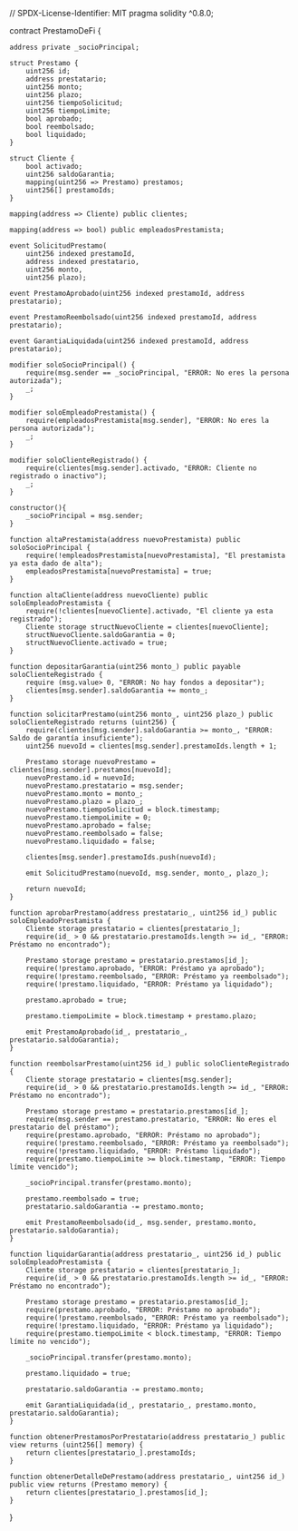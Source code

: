 // SPDX-License-Identifier: MIT
pragma solidity ^0.8.0;

contract PrestamoDeFi {

    address private _socioPrincipal;

    struct Prestamo {
        uint256 id;
        address prestatario;
        uint256 monto;
        uint256 plazo;
        uint256 tiempoSolicitud;
        uint256 tiempoLimite;
        bool aprobado;
        bool reembolsado;
        bool liquidado;
    }

    struct Cliente {
        bool activado;
        uint256 saldoGarantia;
        mapping(uint256 => Prestamo) prestamos;
        uint256[] prestamoIds;
    }

    mapping(address => Cliente) public clientes;

    mapping(address => bool) public empleadosPrestamista;

    event SolicitudPrestamo(
        uint256 indexed prestamoId,
        address indexed prestatario, 
        uint256 monto, 
        uint256 plazo);

    event PrestamoAprobado(uint256 indexed prestamoId, address prestatario);

    event PrestamoReembolsado(uint256 indexed prestamoId, address prestatario);

    event GarantiaLiquidada(uint256 indexed prestamoId, address prestatario);

    modifier soloSocioPrincipal() {
        require(msg.sender == _socioPrincipal, "ERROR: No eres la persona autorizada");
        _;
    }

    modifier soloEmpleadoPrestamista() {
        require(empleadosPrestamista[msg.sender], "ERROR: No eres la persona autorizada");
        _;
    }

    modifier soloClienteRegistrado() {
        require(clientes[msg.sender].activado, "ERROR: Cliente no registrado o inactivo");
        _;
    }

    constructor(){
        _socioPrincipal = msg.sender;
    }
    
    function altaPrestamista(address nuevoPrestamista) public soloSocioPrincipal {
        require(!empleadosPrestamista[nuevoPrestamista], "El prestamista ya esta dado de alta");
        empleadosPrestamista[nuevoPrestamista] = true;
    }

    function altaCliente(address nuevoCliente) public soloEmpleadoPrestamista {
        require(!clientes[nuevoCliente].activado, "El cliente ya esta registrado");
        Cliente storage structNuevoCliente = clientes[nuevoCliente];
        structNuevoCliente.saldoGarantia = 0;
        structNuevoCliente.activado = true;
    }

    function depositarGarantia(uint256 monto_) public payable soloClienteRegistrado {
        require (msg.value> 0, "ERROR: No hay fondos a depositar");
        clientes[msg.sender].saldoGarantia += monto_;
    }

    function solicitarPrestamo(uint256 monto_, uint256 plazo_) public soloClienteRegistrado returns (uint256) {
        require(clientes[msg.sender].saldoGarantia >= monto_, "ERROR: Saldo de garantía insuficiente");
        uint256 nuevoId = clientes[msg.sender].prestamoIds.length + 1;

        Prestamo storage nuevoPrestamo = clientes[msg.sender].prestamos[nuevoId];
        nuevoPrestamo.id = nuevoId;
        nuevoPrestamo.prestatario = msg.sender;
        nuevoPrestamo.monto = monto_;
        nuevoPrestamo.plazo = plazo_;
        nuevoPrestamo.tiempoSolicitud = block.timestamp;
        nuevoPrestamo.tiempoLimite = 0; 
        nuevoPrestamo.aprobado = false;
        nuevoPrestamo.reembolsado = false;
        nuevoPrestamo.liquidado = false;

        clientes[msg.sender].prestamoIds.push(nuevoId);

        emit SolicitudPrestamo(nuevoId, msg.sender, monto_, plazo_);

        return nuevoId;
    }

    function aprobarPrestamo(address prestatario_, uint256 id_) public soloEmpleadoPrestamista {
        Cliente storage prestatario = clientes[prestatario_];
        require(id_ > 0 && prestatario.prestamoIds.length >= id_, "ERROR: Préstamo no encontrado");

        Prestamo storage prestamo = prestatario.prestamos[id_];
        require(!prestamo.aprobado, "ERROR: Préstamo ya aprobado");
        require(!prestamo.reembolsado, "ERROR: Préstamo ya reembolsado");
        require(!prestamo.liquidado, "ERROR: Préstamo ya liquidado");

        prestamo.aprobado = true;

        prestamo.tiempoLimite = block.timestamp + prestamo.plazo;

        emit PrestamoAprobado(id_, prestatario_, prestatario.saldoGarantia);
    }

    function reembolsarPrestamo(uint256 id_) public soloClienteRegistrado {
        Cliente storage prestatario = clientes[msg.sender];
        require(id_ > 0 && prestatario.prestamoIds.length >= id_, "ERROR: Préstamo no encontrado");
        
        Prestamo storage prestamo = prestatario.prestamos[id_];
        require(msg.sender == prestamo.prestatario, "ERROR: No eres el prestatario del préstamo");
        require(prestamo.aprobado, "ERROR: Préstamo no aprobado");
        require(!prestamo.reembolsado, "ERROR: Préstamo ya reembolsado");
        require(!prestamo.liquidado, "ERROR: Préstamo liquidado");
        require(prestamo.tiempoLimite >= block.timestamp, "ERROR: Tiempo límite vencido");

        _socioPrincipal.transfer(prestamo.monto);

        prestamo.reembolsado = true;
        prestatario.saldoGarantia -= prestamo.monto;

        emit PrestamoReembolsado(id_, msg.sender, prestamo.monto, prestatario.saldoGarantia);
    }
    
    function liquidarGarantia(address prestatario_, uint256 id_) public soloEmpleadoPrestamista {
        Cliente storage prestatario = clientes[prestatario_];
        require(id_ > 0 && prestatario.prestamoIds.length >= id_, "ERROR: Préstamo no encontrado");

        Prestamo storage prestamo = prestatario.prestamos[id_];
        require(prestamo.aprobado, "ERROR: Préstamo no aprobado");
        require(!prestamo.reembolsado, "ERROR: Préstamo ya reembolsado");
        require(!prestamo.liquidado, "ERROR: Préstamo ya liquidado");
        require(prestamo.tiempoLimite < block.timestamp, "ERROR: Tiempo límite no vencido");

        _socioPrincipal.transfer(prestamo.monto);

        prestamo.liquidado = true;
        
        prestatario.saldoGarantia -= prestamo.monto;

        emit GarantiaLiquidada(id_, prestatario_, prestamo.monto, prestatario.saldoGarantia);
    }

    function obtenerPrestamosPorPrestatario(address prestatario_) public view returns (uint256[] memory) {
        return clientes[prestatario_].prestamoIds;
    }

    function obtenerDetalleDePrestamo(address prestatario_, uint256 id_) public view returns (Prestamo memory) {
        return clientes[prestatario_].prestamos[id_];
    }
    
}
